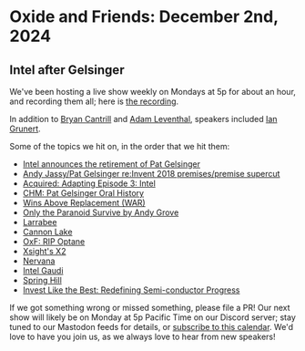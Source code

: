 # Oxide and Friends: December 2nd, 2024

## Intel after Gelsinger

We've been hosting a live show weekly on Mondays at 5p for about an hour,
and recording them all; here is
[the recording](https://youtu.be/aMqrE2G3gBQ).

In addition to
[Bryan Cantrill](https://mastodon.social/@bcantrill) and
[Adam Leventhal](https://mastodon.social/@ahl),
speakers included
[Ian Grunert](https://hachyderm.io/@iangrunert).

Some of the topics we hit on, in the order that we hit them:

- [Intel announces the retirement of Pat Gelsinger](https://www.intel.com/content/www/us/en/newsroom/news/intel-ceo-news-dec-2024.html)
- [Andy Jassy/Pat Gelsinger re:Invent 2018 premises/premise supercut](https://www.youtube.com/watch?v=RWHocP0AzMc)
- [Acquired: Adapting Episode 3: Intel](https://www.acquired.fm/episodes/adapting-episode-3-intel)
- [CHM: Pat Gelsinger Oral History](https://www.youtube.com/watch?v=JTKkY2kZuEw)
- [Wins Above Replacement (WAR)](https://library.fangraphs.com/misc/war/)
- [Only the Paranoid Survive by Andy Grove](https://www.amazon.com/Only-Paranoid-Survive-Exploit-Challenge/dp/0385483821)
- [Larrabee](https://en.wikipedia.org/wiki/Larrabee_(microarchitecture))
- [Cannon Lake](https://en.wikipedia.org/wiki/Cannon_Lake_(microprocessor))
- [OxF: RIP Optane](https://share.transistor.fm/s/f2c3465b)
- [Xsight's X2](https://www.businesswire.com/news/home/20241014894143/en/Xsight-Labs-Announces-X2-Programmable-SDN-Ethernet-Switches-for-Hyperscale-and-Edge-Data-Centers-Optimized-for-the-AI-Factory-Era)
- [Nervana](https://en.wikipedia.org/wiki/Nervana_Systems)
- [Intel Gaudi](https://www.intel.com/content/www/us/en/products/details/processors/ai-accelerators/gaudi-overview.html)
- [Spring Hill](https://en.wikichip.org/wiki/intel/microarchitectures/spring_hill)
- [Invest Like the Best: Redefining Semi-conductor Progress](https://open.spotify.com/episode/5ctkLhOFff6G8qZ0FNb9VF)

If we got something wrong or missed something, please file a PR!
Our next show will likely be on Monday at 5p Pacific Time on our Discord
server; stay tuned to our Mastodon feeds for details, or [subscribe to this
calendar](https://calendar.google.com/calendar/ical/c_318925f4185aa71c4524d0d6127f31058c9e21f29f017d48a0fca6f564969cd0%40group.calendar.google.com/public/basic.ics).
We'd love to have you join us, as we always love to hear from new speakers!

